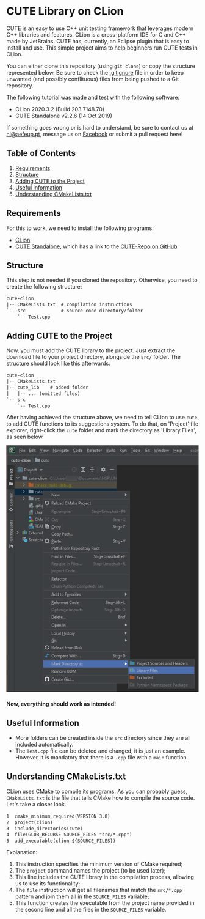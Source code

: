 # CUTE Library on CLion
CUTE is an easy to use C++ unit testing framework that leverages modern C++ libraries and features. 
CLion is a cross-platform IDE for C and C++ made by JetBrains.
CUTE has, currently, an Eclipse plugin that is easy to install and use. 
This simple project aims to help beginners run CUTE tests in CLion.


You can either clone this repository (using `git clone`) or copy the structure represented below.
Be sure to check the [.gitignore](.gitignore) file in order to keep unwanted (and possibly conflituous) files from being pushed to a Git repository.


The following tutorial was made and test with the following software:
* CLion 2020.3.2 (Build 203.7148.70)
* CUTE Standalone v2.2.6 (14 Oct 2019)

If something goes wrong or is hard to understand, be sure to contact us at [ni@aefeup.pt](mailto:ni@aefeup.pt), message us on [Facebook](www.facebook.com/niaefeup) or submit a pull request here!

## Table of Contents
1. [Requirements](#requirements)
2. [Structure](#structure)
3. [Adding CUTE to the Project](#adding-cute-to-the-project)
3. [Useful Information](#useful-information)
4. [Understanding CMakeLists.txt](#understanding-cmakeliststxt)

## Requirements

For this to work, we need to install the following programs:
* [CLion](https://www.jetbrains.com/clion/)
* [CUTE Standalone](https://cute-test.com/installation/), which has a link to the [CUTE-Repo on GitHub](https://github.com/PeterSommerlad/CUTE)


## Structure

This step is not needed if you cloned the repository. Otherwise, you need to create the following structure:

```
cute-clion          
|-- CMakeLists.txt  # compilation instructions
`-- src             # source code directory/folder
    `-- Test.cpp     
```


## Adding CUTE to the Project

Now, you must add the CUTE library to the project. Just extract the download file to your project directory, alongside the `src/` folder.
The structure should look like this afterwards:

```
cute-clion
|-- CMakeLists.txt
|-- cute_lib    # added folder
|   |-- ... (omitted files)
`-- src
    `-- Test.cpp
```

After having achieved the structure above, we need to tell CLion to use `cute` to add CUTE functions to its suggestions system.
To do that, on 'Project' file explorer, right-click the `cute` folder and mark the directory as 'Library Files', as seen below.

![Mark Directory as Library Files](clion_add_cute_lib.png)

#### Now, everything should work as intended!


## Useful Information

* More folders can be created inside the `src` directory since they are all included automatically.
* The `Test.cpp` file can be deleted and changed, it is just an example. However, it is mandatory that there is a `.cpp` file with a `main` function.


## Understanding CMakeLists.txt

CLion uses CMake to compile its programs. As you can probably guess, `CMakeLists.txt` is the file that tells CMake how to compile the source code.
Let's take a closer look.

```
1  cmake_minimum_required(VERSION 3.8)      
2  project(clion)                          
3  include_directories(cute)          
4  file(GLOB_RECURSE SOURCE_FILES "src/*.cpp")
5  add_executable(clion ${SOURCE_FILES})     
```

Explanation:
1. This instruction specifies the minimum version of CMake required;
2. The `project` command names the project (to be used later);
3. This line includes the CUTE library in the compilation process, allowing us to use its functionality;
4. The `file` instruction will get all filenames that match the `src/*.cpp` pattern and join them all in the `SOURCE_FILES` variable;
5. This function creates the executable from the project name provided in the second line and all the files in the `SOURCE_FILES` variable.
